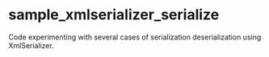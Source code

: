# sample_xmlserializer_serialize
Code experimenting with several cases of serialization deserialization using XmlSerializer.
